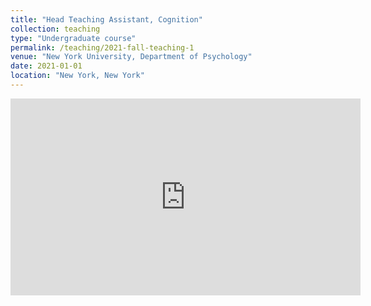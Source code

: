 ```yaml
---
title: "Head Teaching Assistant, Cognition"
collection: teaching
type: "Undergraduate course"
permalink: /teaching/2021-fall-teaching-1
venue: "New York University, Department of Psychology"
date: 2021-01-01
location: "New York, New York"
---
```

<iframe width="560" height="315" src="https://www.youtube.com/embed/Yn90a4OhyVI" title="YouTube video player" frameborder="0" allow="accelerometer; autoplay; clipboard-write; encrypted-media; gyroscope; picture-in-picture" allowfullscreen></iframe>

